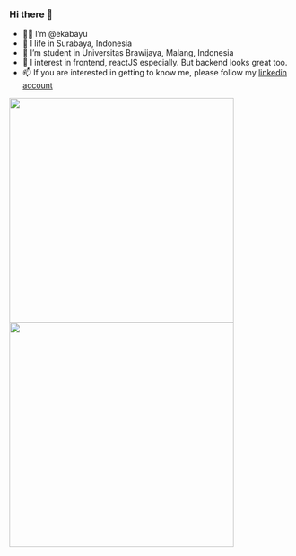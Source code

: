 ### Hi there 👋

- 👨‍💻 I’m @ekabayu
- 🌱 I life in Surabaya, Indonesia
- 🏫 I’m student in Universitas Brawijaya, Malang, Indonesia
- 👀 I interest in frontend, reactJS especially. But backend looks great too.
- 📫 If you are interested in getting to know me, please follow my [linkedin account](https://www.linkedin.com/in/eka-bayu-satriawan/)

<p align="left">
<a href="https://github.com/EBay12Y">
  <img width="400em" src="https://github-readme-stats-eight-theta.vercel.app/api?username=EBay12Y&show_icons=true&theme=algolia&include_all_commits=true&count_private=true"/>
  <img width="400em" src="https://github-readme-stats-eight-theta.vercel.app/api/top-langs/?username=EBay12Y&layout=compact&langs_count=8&theme=algolia"/>
</a>
</p>
